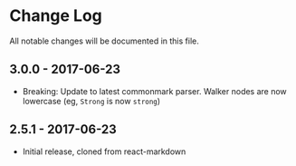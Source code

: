 # Change Log

All notable changes will be documented in this file.

## 3.0.0 - 2017-06-23

- Breaking: Update to latest commonmark parser. Walker nodes are now lowercase (eg, `Strong` is now `strong`)

## 2.5.1 - 2017-06-23

- Initial release, cloned from react-markdown
